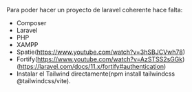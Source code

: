 Para poder hacer un proyecto de laravel coherente hace falta:
- Composer
- Laravel
- PHP
- XAMPP
- Spatie(https://www.youtube.com/watch?v=3hSBJCVwh78)
- Fortify(https://www.youtube.com/watch?v=AzSTSS2sGGk)(https://laravel.com/docs/11.x/fortify#authentication)
- Instalar el Tailwind directamente(npm install tailwindcss @tailwindcss/vite).